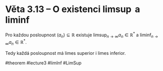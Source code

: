 # Věta 3.13 – O existenci $\limsup$ a $\liminf$
 Pro každou posloupnost $(a_n) \subseteq \mathbb{R}$ existuje $\limsup_{n \to \infty} a_n \in \mathbb{R}^*$ a $\liminf_{n \to \infty} a_n \in \mathbb{R}^*$.

Tedy každá posloupnost má limes superior i limes inferior.




#theorem #lecture3 #limInf #LimSup
